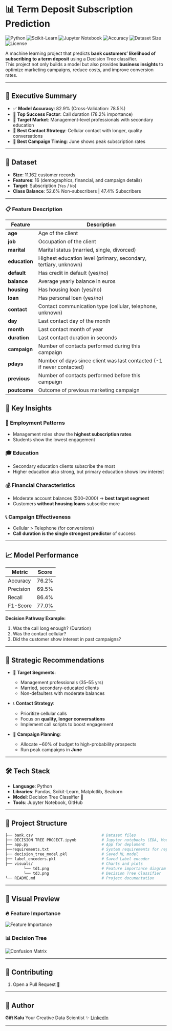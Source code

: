 
# 📊 Term Deposit Subscription Prediction  

![Python](https://img.shields.io/badge/Python-3.11-blue?logo=python&logoColor=white)
![Scikit-Learn](https://img.shields.io/badge/Scikit--Learn-0.25-orange?logo=scikit-learn&logoColor=white)
![Jupyter Notebook](https://img.shields.io/badge/Jupyter-Notebook-orange?logo=jupyter&logoColor=white)
![Accuracy](https://img.shields.io/badge/Accuracy-76.2%25-brightgreen)
![Dataset Size](https://img.shields.io/badge/Dataset-11.1k%20records-blueviolet)
![License](https://img.shields.io/badge/License-MIT-green)

A machine learning project that predicts **bank customers’ likelihood of subscribing to a term deposit** using a Decision Tree classifier.  
This project not only builds a model but also provides **business insights** to optimize marketing campaigns, reduce costs, and improve conversion rates.  

---

## 🚀 Executive Summary  

- ✅ **Model Accuracy**: 82.9% (Cross-Validation: 78.5%)  
- 📌 **Top Success Factor**: Call duration (78.2% importance)  
- 👔 **Target Market**: Management-level professionals with secondary education  
- 📱 **Best Contact Strategy**: Cellular contact with longer, quality conversations  
- 📅 **Best Campaign Timing**: June shows peak subscription rates  

---

## 📂 Dataset  

- **Size**: 11,162 customer records  
- **Features**: 16 (demographics, financial, and campaign details)  
- **Target**: Subscription (`Yes` / `No`)  
- **Class Balance**: 52.6% Non-subscribers | 47.4% Subscribers  

---
### 📋 Feature Description

| Feature | Description |
|---------|-------------|
| **age** | Age of the client |
| **job** | Occupation of the client |
| **marital** | Marital status (married, single, divorced) |
| **education** | Highest education level (primary, secondary, tertiary, unknown) |
| **default** | Has credit in default (yes/no) |
| **balance** | Average yearly balance in euros |
| **housing** | Has housing loan (yes/no) |
| **loan** | Has personal loan (yes/no) |
| **contact** | Contact communication type (cellular, telephone, unknown) |
| **day** | Last contact day of the month |
| **month** | Last contact month of year |
| **duration** | Last contact duration in seconds |
| **campaign** | Number of contacts performed during this campaign |
| **pdays** | Number of days since client was last contacted (-1 if never contacted) |
| **previous** | Number of contacts performed before this campaign |
| **poutcome** | Outcome of previous marketing campaign |


## 🔑 Key Insights  

### 👔 Employment Patterns  
- Management roles show the **highest subscription rates**  
- Students show the lowest engagement  

### 🎓 Education  
- Secondary education clients subscribe the most  
- Higher education also strong, but primary education shows low interest  

### 💰 Financial Characteristics  
- Moderate account balances (500–2000) → **best target segment**  
- Customers **without housing loans** subscribe more  

### 📞 Campaign Effectiveness  
- Cellular > Telephone (for conversions)  
- **Call duration is the single strongest predictor** of success  

---

## 📈 Model Performance  

| Metric       | Score |
|--------------|-------|
| Accuracy     | 76.2% |
| Precision    | 69.5% |
| Recall       | 86.4% |
| F1-Score     | 77.0% |

**Decision Pathway Example:**  
1. Was the call long enough? (Duration)  
2. Was the contact cellular?  
3. Did the customer show interest in past campaigns?  

---

## 🧭 Strategic Recommendations  

- 🎯 **Target Segments**:  
  - Management professionals (35–55 yrs)  
  - Married, secondary-educated clients  
  - Non-defaulters with moderate balances  

- 📞 **Contact Strategy**:  
  - Prioritize cellular calls  
  - Focus on **quality, longer conversations**  
  - Implement call scripts to boost engagement  

- 📅 **Campaign Planning**:  
  - Allocate ~60% of budget to high-probability prospects  
  - Run peak campaigns in **June**  

---

## 🛠️ Tech Stack  

- **Language**: Python   
- **Libraries**: Pandas, Scikit-Learn, Matplotlib, Seaborn  
- **Model**: Decision Tree Classifier 🌳  
- **Tools**: Jupyter Notebook, GitHub  

---

## 📌 Project Structure  

```bash
├── bank.csv                              # Dataset files
├── DECISION TREE PROJECT.ipynb           # Jupyter notebooks (EDA, Modeling)
├── app.py                                # App for deploment
├──requirements.txt                       # System requirements for reproducable results
├── decision_tree_model.pkl               # Saved ML model
├── label_encoders.pkl                    # Saved Label encoder
├── visuals/                              # Charts and plots
        └── td1.png                       # Feature importance diagram
        └── td3.png                       # Decision Tree Classifier
└── README.md                             # Project documentation
````

---

## 📌 Visual Preview

### 🔥 Feature Importance

![Feature Importance](visuals/td1.png)

### 📊 Decision Tree

![Confusion Matrix](visuals/td3.png)

---

## 🤝 Contributing

1. Open a Pull Request 🚀

---

## 👤 Author

**Gift Kalu**
Your Creative Data Scientist ✨
[LinkedIn](https://www.linkedin.com/in/gift-kalu)

---
